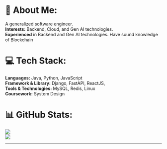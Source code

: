 # 💫 About Me:
  
A generalized software engineer.<br>
**Interests:** Backend, Cloud, and Gen AI technologies. <br>
**Experienced** in Backend and Gen AI technologies. Have sound knowledge of Blockchain <br>


# 💻 Tech Stack:

**Languages:** Java, Python, JavaScript  
**Framework & Library:** Django, FastAPI, ReactJS, <br>
**Tools & Technologies:** MySQL, Redis, Linux <br>
**Coursework:** System Design

# 📊 GitHub Stats:

![](https://github-readme-stats.vercel.app/api?username=sachanayush47&theme=dark&hide_border=true&include_all_commits=true&count_private=true)<br/>
![](https://github-readme-streak-stats.herokuapp.com/?user=sachanayush47&theme=dark&hide_border=true)<br/>

---
